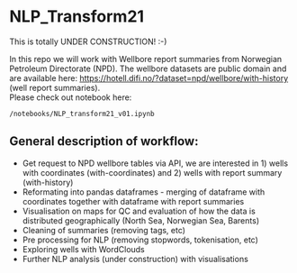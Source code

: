 # NLP_Transform21
This is totally UNDER CONSTRUCTION! :-)

In this repo we will work with Wellbore report summaries from Norwegian Petroleum Directorate (NPD). 
The wellbore datasets are public domain and are available here: https://hotell.difi.no/?dataset=npd/wellbore/with-history (well report summaries).</br>
Please check out notebook here:</br>
```
/notebooks/NLP_transform21_v01.ipynb
```

## General description of workflow:
- Get request to NPD wellbore tables via API, we are interested in 1) wells with coordinates (with-coordinates) and 2) wells with report summary (with-history)
- Reformating into pandas dataframes - merging of dataframe with coordinates together with dataframe with report summaries
- Visualisation on maps for QC and evaluation of how the data is distributed geographically (North Sea, Norwegian Sea, Barents)
- Cleaning of summaries (removing tags, etc)
- Pre processing for NLP (removing stopwords, tokenisation, etc)
- Exploring wells with WordClouds
- Further NLP analysis (under construction) with visualisations
